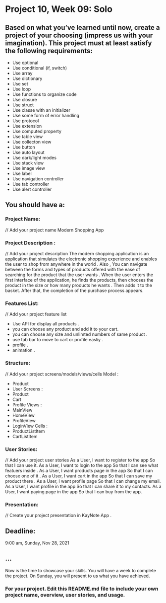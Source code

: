 # Project 10, Week 09: Solo


## Based on what you’ve learned until now, create a project of your choosing (impress us with your imagination). This project must at least satisfy the following requirements:

- Use optional
- Use conditional (if, switch)
- Use array
- Use dictionary
- Use set
- Use loop
- Use functions to organize code
- Use closure
- Use struct
- Use classe with an initializer
- Use some form of error handling
- Use protocol
- Use extension
- Use computed property
- Use table view
- Use collecton view
- Use button
- Use auto layout
- Use dark/light modes
- Use stack view
- Use image view
- Use label
- Use navigation controller
- Use tab controller
- Use alert controller

## You should have a:
### Project Name: 
// Add your project name
Modern Shopping App
### Project Description :
// Add your project description
The modern shopping application is an application that simulates the electronic shopping experience and enables the user to shop from anywhere in the world . Also , You can  navigate between the forms and types of products offered with the ease of searching for the product that the user wants .
When the user enters the first interface of the application, he finds the products, then chooses the product in the size or how many products he wants . Then adds it to the basket. After that, the completion of the purchase process appears.
### Features List:
// Add your project feature list
- Use API for display all products .
- you can choose any product and add it to your cart.
- you can choose any size and unlimted numbers of same product .
- use tab bar to move to cart or profile easliy .
- profile .
- animation .
### Structure:
// Add your project screens/models/views/cells
Model : 
- Product
- User
Screens :
- Product
- Cart
- Profile
Views : 
- MainView
- HomeView
- ProfileView
- LoginView
Cells :
- ProductListItem
- CartListItem
### User Stories:
// Add your project user stories
As a User, I want to register to the app So that I can use it.
 As a User, I want to login to the app So that I can see what featuers inside .
 As a User, I want products page in the app So that I can choose one of it . 
 As a User, I want cart in the app So that I can save my product there . 
 As a User, I want profile page So that I can change my email.
 As a User, I want profile in the app So that I can share it to my contacts.
 As a User, I want paying page in the app So that I can buy from the app.
### Presentation:
// Create your project presentation
in KayNote App .
## Deadline: 
9:00 am, Sunday, Nov 28, 2021 


## ...
Now is the time to showcase your skills. You will have a week to complete the project.
On Sunday, you will present to us what you have achieved. 



### For your project. Edit this README.md file to include your own project name,  overview, user stories, and usage. 
